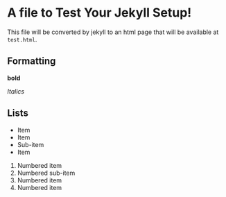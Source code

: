 # A file to Test Your Jekyll Setup!

This file will be converted by jekyll to an html page that will be available at `test.html`. 

## Formatting

**bold**

*Italics*

## Lists

* Item
* Item 
 * Sub-item
* Item 

1. Numbered item
 1. Numbered sub-item
1. Numbered item
1. Numbered item


